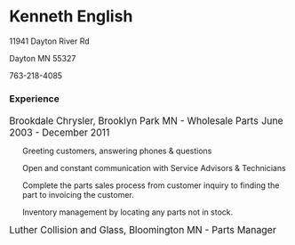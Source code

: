 <head>
<h1>Kenneth English</h1>
</head>
<p>11941 Dayton River Rd</p>
<p>Dayton MN 55327</p>
<p>763-218-4085</p>

<head>
<h3>Experience</h3>
</head>
<big>Brookdale Chrysler, Brooklyn Park MN - Wholesale Parts<big>
<small>June 2003 - December 2011<small>
<ul>Greeting customers, answering phones & questions</ul>
<ul>Open and constant communication with Service Advisors & Technicians</ul>
<ul>Complete the parts sales process from customer inquiry to finding the part to invoicing the customer.</ul>
<ul>Inventory management by locating any parts not in stock.</ul>

<head>
<big>Luther Collision and Glass,  Bloomington MN - Parts Manager<big>
</head>


